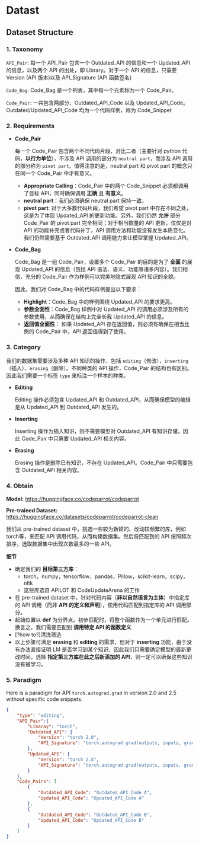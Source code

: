 # Datast

## Dataset Structure

### 1. **Taxonomy**
    
`API_Pair`: 每一个 API_Pair 包含一个 Outdated_API 的信息和一个 Updated_API 的信息，以及两个 API 的出处，即 Library。对于一个 API 的信息，只需要 Version (API 版本)以及 API_Signature (API 函数签名)

`Code_Bag`: Code_Bag 是一个列表，其中每一个元素称为一个 Code_Pair。
    
`Code_Pair`: 一共包含两部分，Outdated_API_Code 以及 Updated_API_Code。Outdated/Updated_API_Code 均为一个代码样例，称为 Code_Snippet

### 2. **Requirements**
   
- **Code_Pair**

   每一个 Code_Pair 包含两个不同代码片段，对比二者（主要针对 python 代码，**以行为单位**），不涉及 API 调用的部分为 `neutral part`，而涉及 API 调用的部分称为 `pivot part`。值得注意的是，neutral part 和 pivot part 的概念只在同一个 Code_Pair 中才有意义。

   - **Appropriate Calling**：Code_Pair 中的两个 Code_Snippet 必须都调用了目标 API，同时确保调用 **正确** 且 **有意义**。
   - **neutral part**：我们必须确保 neutral part 保持一致。
   - **pivot part**: 对于大多数代码片段，我们希望 pivot part 中存在不同之处，这是为了体现 Updated_API 的更新功能。另外，我们仍然 **允许** 部分 Code_Pair 的 pivot part 完全相同；对于相当数量的 API 更新，仅仅是对 API 的功能补充或者代码补丁，API 调用方法和功能没有发生本质变化。我们仍然需要基于 Outdated_API 调用能力来让模型掌握 Updated_API。

- **Code_Bag**

    Code_Bag 是一组 Code_Pair，设置多个 Code_Pair 的目的是为了 **全面** 的展现 Updated_API 的信息（包括 API 语法、语义、功能等诸多内容）。我们相信，充分的 Code_Pair 作为样例可以完美地隐式展现 API 知识的全貌。

    因此，我们对 Code_Bag 中的代码样例提出以下要求：

    - **Highlight**：Code_Bag 中的样例围绕 Updated_API 的要求更高。
    - **参数全面性**：Code_Bag 样例中对 Updated_API 的调用必须涉及所有的参数使用，从而确保在结构上完全长我 Updated_API 的信息。
    - **返回值全面性**： 如果 Updated_API 存在返回值，则必须有确保在相当比例的 Code_Pair 中，API 返回值得到了使用。

### 3. **Category**

我们的数据集需要涉及多种 API 知识的操作，包括 `editing`（修改），`inserting`（插入）、`erasing`（删除）。不同种类的 API 操作，Code_Pair 的结构也有区别。因此我们需要一个标签 `type` 来标注一个样本的种类。

- **Editing**
  
  Editing 操作必须包含 Updated_API 和 Outdated_API，从而确保模型的编辑是从 Updated_API 到 Outdated_API 发生的。

- **Inserting**

  Inserting 操作为插入知识，则不需要模型对 Outdated_API 有知识存储，因此 Code_Pair 中只需要 Updated_API 相关内容。

- **Erasing**
  
  Erasing 操作是删除已有知识，不存在 Updated_API。Code_Pair 中只需要包含 Outdated_API 相关内容。

### 4. **Obtain**

**Model:** https://huggingface.co/codeparrot/codeparrot

**Pre-trained Dataset:** https://huggingface.co/datasets/codeparrot/codeparrot-clean

我们从 pre-trained dataset 中，挑选一些较为新颖的、改动较频繁的库，例如torch等，来匹配 API 调用代码，从而构建数据集。然后将匹配到的 API 按照频次排序，选取数据集中出现次数最多的一些 API。

**细节**
- 确定我们的 **目标第三方库**：
  - torch，numpy，tensorflow，pandas，Pillow，scikit-learn，scipy，nltk
  - 这些库选自 APILOT 和 CodeUpdateArena 的工作
- 在 pre-trained dataset 中，针对代码内容（**非以自然语言为主体**）中指定库的 API 调用（而非 **API 的定义和声明**），使用代码匹配到指定库的 API 调用部分。
- 起始位置以 **def** 为分界点。初步匹配时，将整个函数作为一个单元进行匹配。换言之，我们需要匹配到 **调用特定 API 的函数定义**
- [?how to?]清洗筛选
- 以上步骤可满足 **erasing** 和 **editing** 的需求，但对于 **inserting** 功能，由于没有办法直接证明 LM 是否学习到某个知识，因此我们只需要确定模型的最新更改时间，选择 **指定第三方库在此之后新添加的 API**，则一定可以确保这些知识没有被学习。

### 5. **Paradigm**

Here is a paradigm for API `torch.autograd.grad` in version 2.0 and 2.5 without specific code snippets.
```json
{
    "type": "editing",
    "API_Pair":{
        "Libaray": "torch",
        "Outdated_API": {
            "Version": "torch 2.0",
            "API_Signature": "torch.autograd.grad(outputs, inputs, grad_outputs=None, retain_graph=None, create_graph=False, only_inputs=True, allow_unused=False, is_grads_batched=False)->Tuple[Tensor, ...]"
        },
        "Updated_API": {
            "Version": "torch 2.5",
            "API_Signature": "torch.autograd.grad(outputs, inputs, grad_outputs=None, retain_graph=None, create_graph=False, only_inputs=True, allow_unused=None, is_grads_batched=False, materialize_grads=False)->Tuple[Tensor, ...]"
        }
    },
    "Code_Pairs": [
        {
            "Outdated_API_Code": "Outdated_API_Code A",
            "Updated_API_Code": "Updated_API_Code A"
        },
        {
            "Outdated_API_Code": "Outdated_API_Code B",
            "Updated_API_Code": "Updated_API_Code B"
        }
    ]
}
```
